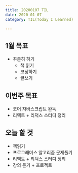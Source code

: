 ```yaml
---
title: 20200107 TIL
date: 2020-01-07
category: TIL(Today I Learned)

---
```


## 1월 목표

- 꾸준히 하기
  - 책 읽기
  - 코딩하기
  - 글쓰기

## 이번주 목표

- 코어 자바스크립트 완독
- 리액트 + 리덕스 스터디 정리
  
## 오늘 할 것

- 책읽기
- 프로그래머스 알고리즘 문제풀기
- 리액트 + 리덕스 스터디 정리
- 강의 듣기 + 프로젝트
